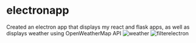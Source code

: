 # electronapp
Created an electron app that displays my react and flask apps, as well as displays weather using OpenWeatherMap API
![weather](https://user-images.githubusercontent.com/53010808/148876524-ba40e6bf-568b-416d-95d4-3ad0670bdf68.PNG)
![filterelectron](https://user-images.githubusercontent.com/53010808/148876528-5e2619fb-9c87-485a-83eb-8bc9ac37f188.PNG)
